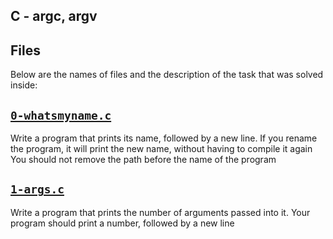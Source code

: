 ## C - argc, argv

## Files
Below are the names of files and the description of the task that was solved inside:

## [`0-whatsmyname.c`](0-whatsmyname.c)
Write a program that prints its name, followed by a new line. If you rename the program, it will print the new name, without having to compile it again You should not remove the path before the name of the program

## [`1-args.c`](1-args.c)
Write a program that prints the number of arguments passed into it. Your program should print a number, followed by a new line
